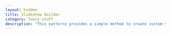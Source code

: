 ```yaml
---
layout: hidden
title: Slideshow builder
category: fancy-stuff
description: "This patterns provides a simple method to create custom slideshows."
---
```

